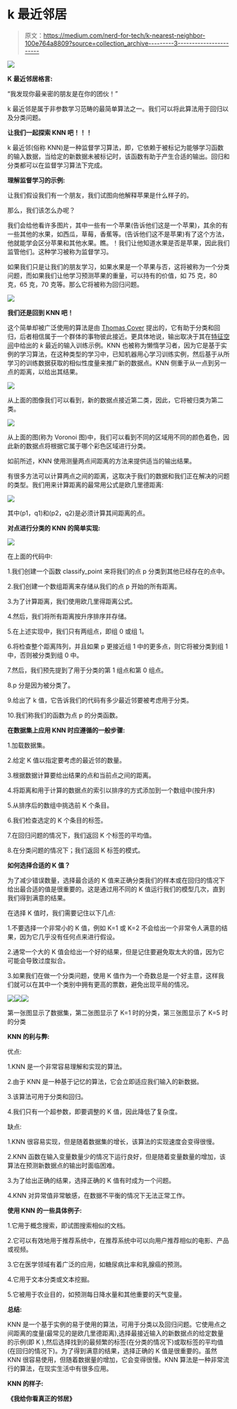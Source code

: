 # k 最近邻居

> 原文：<https://medium.com/nerd-for-tech/k-nearest-neighbor-100e764a8809?source=collection_archive---------3----------------------->

![](img/88c71e1638f00b71f1d9cb7a99067e67.png)

**K 最近邻居格言:**

“我发现你最亲密的朋友是在你的团伙！”

k 最近邻是属于非参数学习范畴的最简单算法之一。我们可以将此算法用于回归以及分类问题。

**让我们一起探索 KNN 吧！！！**

k 最近邻(俗称 KNN)是一种监督学习算法，即，它依赖于被标记为能够学习函数的输入数据，当给定的新数据未被标记时，该函数有助于产生合适的输出。回归和分类都可以在监督学习算法下完成。

**理解监督学习的示例:**

让我们假设我们有一个朋友，我们试图向他解释苹果是什么样子的。

那么，我们该怎么办呢？

我们会给他看许多图片，其中一些有一个苹果(告诉他们这是一个苹果)，其余的有一些其他的水果，如西瓜，草莓，香蕉等。(告诉他们这不是苹果)有了这个方法，他就能学会区分苹果和其他水果。瞧。！我们让他知道水果是否是苹果，因此我们监管他们。这种学习被称为监督学习。

如果我们只是让我们的朋友学习，如果水果是一个苹果与否，这将被称为一个分类问题，而如果我们让他学习预测苹果的重量，可以持有的价值，如 75 克，80 克，65 克，70 克等。那么它将被称为回归问题。

![](img/66e69319c945424a9d110dc36e36b08a.png)

**我们还是回到 KNN 吧！**

这个简单却被广泛使用的算法是由 [Thomas Cover](https://en.wikipedia.org/wiki/Thomas_M._Cover) 提出的，它有助于分类和回归，后者相信属于一个群体的事物彼此接近。更具体地说，输出取决于其在[特征空间](https://en.wikipedia.org/wiki/Feature_space)中给出的 *k* 最近的输入训练示例。KNN 也被称为懒惰学习者，因为它是基于实例的学习算法，在这种类型的学习中，已知机器用心学习训练实例，然后基于从所学习的训练数据获取的相似性度量来推广新的数据点。KNN 侧重于从一点到另一点的距离，以给出其结果。

![](img/87633e42cefc829661bc68901ba56cbc.png)

从上面的图像我们可以看到，新的数据点接近第二类，因此，它将被归类为第二类。

![](img/457ab42bb08e4d79db78c792a9da1002.png)

从上面的图(称为 Voronoi 图)中，我们可以看到不同的区域用不同的颜色着色，因此新的数据点将根据它属于哪个彩色区域进行分类。

如前所述，KNN 使用测量两点间距离的方法来提供适当的输出结果。

有很多方法可以计算两点之间的距离，这取决于我们的数据和我们正在解决的问题的类型。我们用来计算距离的最常用公式是欧几里德距离:

![](img/7fcdce37d4f8bc2ff43ab2fa6b9e4a3e.png)

其中(p1，q1)和(p2，q2)是必须计算其间距离的点。

**对点进行分类的 KNN 的简单实现:**

![](img/ce7bab4c8a651014295e5a8f30871636.png)

在上面的代码中:

1.我们创建一个函数 classify_point 来将我们的点 p 分类到其他已经存在的点中。

2.我们创建一个数组距离来存储从我们的点 p 开始的所有距离。

3.为了计算距离，我们使用欧几里得距离公式。

4.然后，我们将所有距离按升序排序并存储。

5.在上述实现中，我们只有两组点，即组 0 或组 1。

6.将检查整个距离阵列，并且如果 p 更接近组 1 中的更多点，则它将被分类到组 1 中，否则被分类到组 0 中。

7.然后，我们预先提到了用于分类的第 1 组点和第 0 组点。

8.p 分是因为被分类了。

9.给出了 k 值，它告诉我们的代码有多少最近邻要被考虑用于分类。

10.我们称我们的函数为点 p 的分类函数。

**在数据集上应用 KNN 时应遵循的一般步骤:**

1.加载数据集。

2.给定 K 值以指定要考虑的最近邻的数量。

3.根据数据计算要给出结果的点和当前点之间的距离。

4.将距离和用于计算的数据点的索引以排序的方式添加到一个数组中(按升序)

5.从排序后的数组中挑选前 K 个条目。

6.我们检查选定的 K 个条目的标签。

7.在回归问题的情况下，我们返回 K 个标签的平均值。

8.在分类问题的情况下；我们返回 K 标签的模式。

**如何选择合适的 K 值？**

为了减少错误数量，选择最合适的 K 值来正确分类我们的样本或在回归的情况下给出最合适的值是很重要的。这是通过用不同的 K 值运行我们的模型几次，直到我们得到满意的结果。

在选择 K 值时，我们需要记住以下几点:

1.不要选择一个非常小的 K 值，例如 K=1 或 K=2 不会给出一个非常令人满意的结果，因为它几乎没有任何点来进行假设。

2.通常一个大的 K 值会给出一个好的结果，但是记住要避免取太大的值，因为它可能会导致过度拟合。

3.如果我们在做一个分类问题，使用 K 值作为一个奇数总是一个好主意，这样我们就可以在其中一个类别中拥有更高的票数，避免出现平局的情况。

![](img/b3de4fbe655eb4b878b89c168286fc0f.png)![](img/f9b88e93e72bb4d308dea4922adad123.png)![](img/24313e7ee87e2c2eca8c854733345e8b.png)

第一张图显示了数据集，第二张图显示了 K=1 时的分类，第三张图显示了 K=5 时的分类

**KNN 的利与弊:**

优点:

1.KNN 是一个非常容易理解和实现的算法。

2.由于 KNN 是一种基于记忆的算法，它会立即适应我们输入的新数据。

3.该算法可用于分类和回归。

4.我们只有一个超参数，即要调整的 K 值，因此降低了复杂度。

缺点:

1.KNN 很容易实现，但是随着数据集的增长，该算法的实现速度会变得很慢。

2.KNN 函数在输入变量数量少的情况下运行良好，但是随着变量数量的增加，该算法在预测新数据点的输出时面临困难。

3.为了给出正确的结果，选择正确的 K 值有时成为一个问题。

4.KNN 对异常值非常敏感，在数据不平衡的情况下无法正常工作。

**使用 KNN 的一些具体例子:**

1.它用于概念搜索，即试图搜索相似的文档。

2.它可以有效地用于推荐系统中，在推荐系统中可以向用户推荐相似的电影、产品或视频。

3.它在医学领域有着广泛的应用，如糖尿病比率和乳腺癌的预测。

4.它用于文本分类或文本挖掘。

5.它被用于农业目的，如预测每日降水量和其他重要的天气变量。

**总结:**

KNN 是一个基于实例的易于使用的算法，可用于分类以及回归问题。它使用点之间距离的度量(最常见的是欧几里德距离),选择最接近输入的新数据点的给定数量的示例(即 K ),然后选择找到的最频繁的标签(在分类的情况下)或取标签的平均值(在回归的情况下)。为了得到满意的结果，选择正确的 K 值是很重要的。虽然 KNN 很容易使用，但随着数据量的增加，它会变得很慢。KNN 算法是一种非常流行的算法，在现实生活中有很多应用。

**KNN 的样子:**

**《我给你看真正的邻居》**